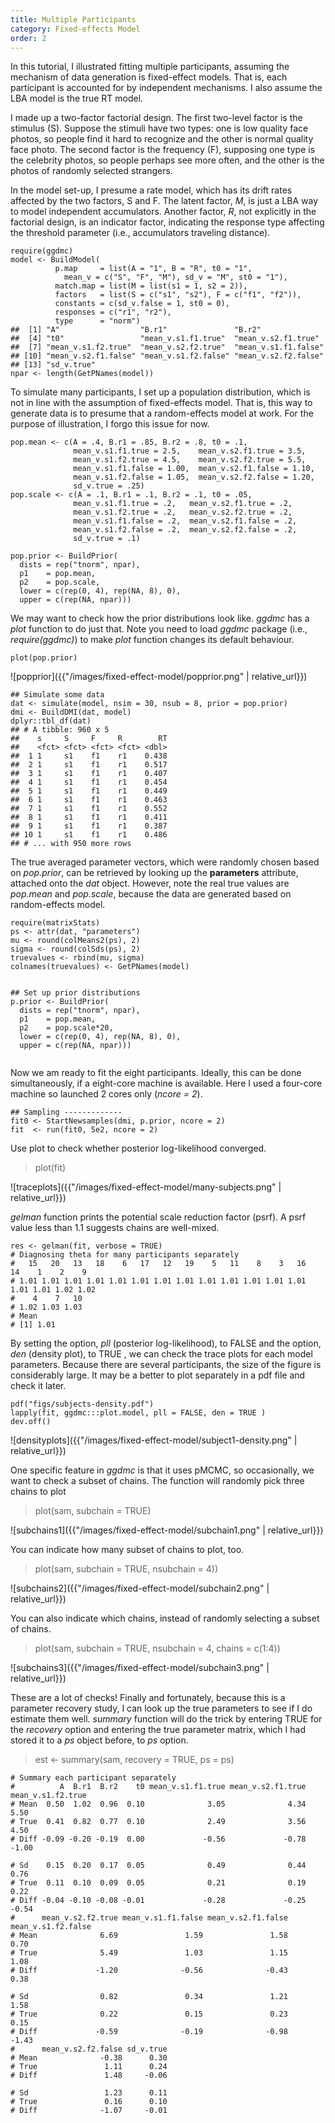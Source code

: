 ```yaml
---
title: Multiple Participants
category: Fixed-effects Model
order: 2
---
```


In this tutorial, I illustrated fitting multiple participants, assuming
the mechanism of data generation is fixed-effect models. That is, each
participant is accounted for by independent mechanisms. I also
assume the LBA model is the true RT model.

I made up a two-factor factorial design. The first two-level factor is
the stimulus (S). Suppose the stimuli have two types: one is low quality
face photos, so people find it hard to recognize and the other
is normal quality face photo.  The second factor is the frequency (F),
supposing one type is the celebrity photos, so people perhaps see more often, 
and the other is the photos of randomly selected strangers.

In the model set-up, I presume a rate model, which has its drift rates
affected by the two factors, S and F.  The latent factor, _M_, is just a
LBA way to model independent accumulators. Another factor, _R_, not
explicitly in the factorial design, is an indicator factor, indicating
the response type affecting the threshold parameter (i.e., accumulators
traveling distance).

```
require(ggdmc)
model <- BuildModel(
          p.map     = list(A = "1", B = "R", t0 = "1",
            mean_v = c("S", "F", "M"), sd_v = "M", st0 = "1"),
          match.map = list(M = list(s1 = 1, s2 = 2)),
          factors   = list(S = c("s1", "s2"), F = c("f1", "f2")),
          constants = c(sd_v.false = 1, st0 = 0),
          responses = c("r1", "r2"),
          type      = "norm")
##  [1] "A"                  "B.r1"               "B.r2"              
##  [4] "t0"                 "mean_v.s1.f1.true"  "mean_v.s2.f1.true" 
##  [7] "mean_v.s1.f2.true"  "mean_v.s2.f2.true"  "mean_v.s1.f1.false"
## [10] "mean_v.s2.f1.false" "mean_v.s1.f2.false" "mean_v.s2.f2.false"
## [13] "sd_v.true"         
npar <- length(GetPNames(model))
```

To simulate many participants, I set up a population distribution, which
is not in line with the assumption of fixed-effects model. That is,
this way to generate data is to presume that a random-effects model at
work. For the purpose of illustration, I forgo this issue for now.

```
pop.mean <- c(A = .4, B.r1 = .85, B.r2 = .8, t0 = .1,
              mean_v.s1.f1.true = 2.5,    mean_v.s2.f1.true = 3.5,
              mean_v.s1.f2.true = 4.5,    mean_v.s2.f2.true = 5.5,
              mean_v.s1.f1.false = 1.00,  mean_v.s2.f1.false = 1.10,
              mean_v.s1.f2.false = 1.05,  mean_v.s2.f2.false = 1.20,
              sd_v.true = .25)
pop.scale <- c(A = .1, B.r1 = .1, B.r2 = .1, t0 = .05,
              mean_v.s1.f1.true = .2,   mean_v.s2.f1.true = .2,
              mean_v.s1.f2.true = .2,   mean_v.s2.f2.true = .2,
              mean_v.s1.f1.false = .2,  mean_v.s2.f1.false = .2,
              mean_v.s1.f2.false = .2,  mean_v.s2.f2.false = .2,
              sd_v.true = .1)

pop.prior <- BuildPrior(
  dists = rep("tnorm", npar),
  p1    = pop.mean,
  p2    = pop.scale,
  lower = c(rep(0, 4), rep(NA, 8), 0),
  upper = c(rep(NA, npar)))

```

We may want to check how the prior distributions look like.
_ggdmc_ has a _plot_ function to do just that. Note you need to load _ggdmc_
package (i.e., _require(ggdmc)_) to make _plot_ function changes its default
behaviour.

```
plot(pop.prior)

```

![popprior]({{"/images/fixed-effect-model/popprior.png" | relative_url}})


```
## Simulate some data
dat <- simulate(model, nsim = 30, nsub = 8, prior = pop.prior)
dmi <- BuildDMI(dat, model)
dplyr::tbl_df(dat)
## # A tibble: 960 x 5
##    s     S     F     R        RT
##    <fct> <fct> <fct> <fct> <dbl>
##  1 1     s1    f1    r1    0.438
##  2 1     s1    f1    r1    0.517
##  3 1     s1    f1    r1    0.407
##  4 1     s1    f1    r1    0.454
##  5 1     s1    f1    r1    0.449
##  6 1     s1    f1    r1    0.463
##  7 1     s1    f1    r1    0.552
##  8 1     s1    f1    r1    0.411
##  9 1     s1    f1    r1    0.387
## 10 1     s1    f1    r1    0.486
## # ... with 950 more rows
```

The true averaged parameter vectors, which were randomly chosen based
on _pop.prior_, can be retrieved by looking up the **parameters** attribute,
attached onto the _dat_ object. However, note the real true values are _pop.mean_ and
_pop.scale_, because the data are generated based on random-effects model.

```
require(matrixStats)
ps <- attr(dat, "parameters")
mu <- round(colMeans2(ps), 2)
sigma <- round(colSds(ps), 2)
truevalues <- rbind(mu, sigma)
colnames(truevalues) <- GetPNames(model)


## Set up prior distributions
p.prior <- BuildPrior(
  dists = rep("tnorm", npar),
  p1    = pop.mean,
  p2    = pop.scale*20,
  lower = c(rep(0, 4), rep(NA, 8), 0),
  upper = c(rep(NA, npar)))


```

Now we am ready to fit the eight participants. Ideally, this can be
done simultaneously, if a eight-core machine is available.
Here I used a four-core machine so launched 2 cores only (_ncore = 2_).

```
## Sampling -------------
fit0 <- StartNewsamples(dmi, p.prior, ncore = 2)
fit  <- run(fit0, 5e2, ncore = 2)

```

Use plot to check whether posterior log-likelihood converged.

> plot(fit)

![traceplots]({{"/images/fixed-effect-model/many-subjects.png" | relative_url}})

_gelman_ function prints the potential scale reduction
factor (psrf). A psrf value less than 1.1 suggests chains are well-mixed.

```
res <- gelman(fit, verbose = TRUE)
# Diagnosing theta for many participants separately
#   15   20   13   18    6   17   12   19    5   11    8    3   16   14    1    2    9
# 1.01 1.01 1.01 1.01 1.01 1.01 1.01 1.01 1.01 1.01 1.01 1.01 1.01 1.01 1.01 1.02 1.02
#    4    7   10
# 1.02 1.03 1.03
# Mean
# [1] 1.01
```

By setting the option, _pll_ (posterior log-likelihood),
to FALSE and the option, _den_ (density plot), to TRUE , we
can check the trace plots for each model parameters. Because there are
several participants, the size of the figure is considerably large.
It may be a better to plot separately in a pdf file and check it later.

```
pdf("figs/subjects-density.pdf")
lapply(fit, ggdmc:::plot.model, pll = FALSE, den = TRUE )
dev.off()
```

![densityplots]({{"/images/fixed-effect-model/subject1-density.png" | relative_url}})


One specific feature in _ggdmc_ is that it uses pMCMC, so occasionally,
we want to check a subset of chains. The function will randomly pick three chains
to plot

> plot(sam, subchain = TRUE)

![subchains1]({{"/images/fixed-effect-model/subchain1.png" | relative_url}})

You can indicate how many subset of chains to plot, too.

> plot(sam, subchain = TRUE, nsubchain = 4))

![subchains2]({{"/images/fixed-effect-model/subchain2.png" | relative_url}})

You can also indicate which chains, instead of randomly selecting a subset of chains.

> plot(sam, subchain = TRUE, nsubchain = 4, chains = c(1:4))

![subchains3]({{"/images/fixed-effect-model/subchain3.png" | relative_url}})


These are a lot of checks! Finally and fortunately, because this is a parameter recovery study,
I can look up the true parameters to see if I do estimate them well. _summary_ function will
do the trick by entering TRUE for the _recovery_ option and entering the true parameter matrix,
which I had stored it to a _ps_ object before, to _ps_ option.

> est <- summary(sam, recovery = TRUE, ps = ps)

```
# Summary each participant separately
#          A  B.r1  B.r2    t0 mean_v.s1.f1.true mean_v.s2.f1.true mean_v.s1.f2.true
# Mean  0.50  1.02  0.96  0.10              3.05              4.34              5.50
# True  0.41  0.82  0.77  0.10              2.49              3.56              4.50
# Diff -0.09 -0.20 -0.19  0.00             -0.56             -0.78             -1.00

# Sd    0.15  0.20  0.17  0.05              0.49              0.44              0.76
# True  0.11  0.10  0.09  0.05              0.21              0.19              0.22
# Diff -0.04 -0.10 -0.08 -0.01             -0.28             -0.25             -0.54
#      mean_v.s2.f2.true mean_v.s1.f1.false mean_v.s2.f1.false mean_v.s1.f2.false
# Mean              6.69               1.59               1.58               0.70
# True              5.49               1.03               1.15               1.08
# Diff             -1.20              -0.56              -0.43               0.38

# Sd                0.82               0.34               1.21               1.58
# True              0.22               0.15               0.23               0.15
# Diff             -0.59              -0.19              -0.98              -1.43
#      mean_v.s2.f2.false sd_v.true
# Mean              -0.38      0.30
# True               1.11      0.24
# Diff               1.48     -0.06

# Sd                 1.23      0.11
# True               0.16      0.10
# Diff              -1.07     -0.01
```

